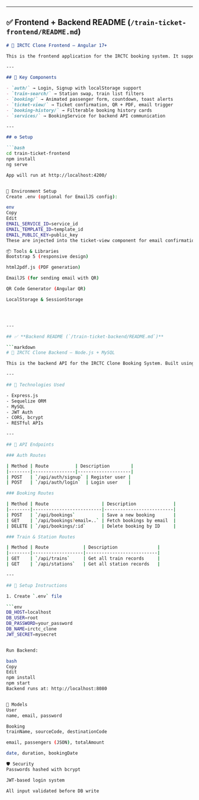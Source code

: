
---

## ✅ **Frontend + Backend README (`/train-ticket-frontend/README.md`)**

```markdown
# 🚆 IRCTC Clone Frontend – Angular 17+

This is the frontend application for the IRCTC booking system. It supports dynamic train search, booking, countdowns, ticket view with QR and PDF support, and booking history.

---

## 📁 Key Components

- `auth/` → Login, Signup with localStorage support
- `train-search/` → Station swap, train list filters
- `booking/` → Animated passenger form, countdown, toast alerts
- `ticket-view/` → Ticket confirmation, QR + PDF, email trigger
- `booking-history/` → Filterable booking history cards
- `services/` → BookingService for backend API communication

---

## ⚙️ Setup

```bash
cd train-ticket-frontend
npm install
ng serve

App will run at http://localhost:4200/


📂 Environment Setup
Create .env (optional for EmailJS config):

env
Copy
Edit
EMAIL_SERVICE_ID=service_id
EMAIL_TEMPLATE_ID=template_id
EMAIL_PUBLIC_KEY=public_key
These are injected into the ticket-view component for email confirmations.

📦 Tools & Libraries
Bootstrap 5 (responsive design)

html2pdf.js (PDF generation)

EmailJS (for sending email with QR)

QR Code Generator (Angular QR)

LocalStorage & SessionStorage




---

## ✅ **Backend README (`/train-ticket-backend/README.md`)**

```markdown
# 🧠 IRCTC Clone Backend – Node.js + MySQL

This is the backend API for the IRCTC Clone Booking System. Built using Express, Sequelize ORM, and JWT-based auth.

---

## 🔧 Technologies Used

- Express.js
- Sequelize ORM
- MySQL
- JWT Auth
- CORS, bcrypt
- RESTful APIs

---

## 🔌 API Endpoints

### Auth Routes

| Method | Route          | Description        |
|--------|----------------|--------------------|
| POST   | `/api/auth/signup` | Register user |
| POST   | `/api/auth/login`  | Login user    |

### Booking Routes

| Method | Route                    | Description              |
|--------|--------------------------|--------------------------|
| POST   | `/api/bookings`          | Save a new booking       |
| GET    | `/api/bookings?email=..` | Fetch bookings by email  |
| DELETE | `/api/bookings/:id`      | Delete booking by ID     |

### Train & Station Routes

| Method | Route             | Description               |
|--------|-------------------|---------------------------|
| GET    | `/api/trains`     | Get all train records     |
| GET    | `/api/stations`   | Get all station records   |

---

## 🧪 Setup Instructions

1. Create `.env` file

```env
DB_HOST=localhost
DB_USER=root
DB_PASSWORD=your_password
DB_NAME=irctc_clone
JWT_SECRET=mysecret


Run Backend:

bash
Copy
Edit
npm install
npm start
Backend runs at: http://localhost:8080


📄 Models
User
name, email, password

Booking
trainName, sourceCode, destinationCode

email, passengers (JSON), totalAmount

date, duration, bookingDate

🛡️ Security
Passwords hashed with bcrypt

JWT-based login system

All input validated before DB write
